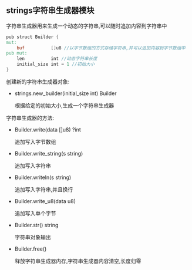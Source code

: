 ## strings字符串生成器模块

字符串生成器用来生成一个动态的字符串,可以随时追加内容到字符串中

```v
pub struct Builder {
mut:
	buf          []u8 //以字节数组的方式存储字符串,并可以追加内容到字节数组中
pub mut:
	len          int //动态字符串长度
	initial_size int = 1 //初始大小
}
```

创建新的字符串生成器对象:

- strings.new_builder(initial_size int) Builder 

  根据给定的初始大小,生成一个字符串生成器


字符串生成器的方法:

- Builder.write(data []u8)  ?int

    追加写入字节数组

- Builder.write_string(s string)

    追加写入字符串

- Builder.writeln(s string) 

    追加写入字符串,并且换行

- Builder.write_u8(data u8)

    追加写入单个字节

- Builder.str() string 

    字符串对象输出

- Builder.free() 

    释放字符串生成器内存,字符串生成器内容清空,长度归零

    

